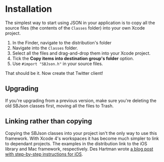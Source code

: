 Installation
============

The simplest way to start using JSON in your application is to copy all
the source files (the contents of the `Classes` folder) into your own
Xcode project.

1. In the Finder, navigate to the distribution's folder
1. Navigate into the `Classes` folder.
1. Select all the files and drag-and-drop them into your Xcode project.
1. Tick the **Copy items into destination group's folder** option.
1. Use `#import "SBJson.h"` in  your source files.

That should be it. Now create that Twitter client!

Upgrading
---------

If you're upgrading from a previous version, make sure you're deleting
the old SBJson classes first, moving all the files to Trash.


Linking rather than copying
---------------------------

Copying the SBJson classes into your project isn't the only way to use
this framework. With Xcode 4's workspaces it has become much simpler to
link to dependant projects. The examples in the distribution link to the
iOS library and Mac framework, respectively. Des Hartman wrote [a blog
post with step-by-step instructions for iOS][link-ios].

[link-ios]: http://deshartman.wordpress.com/2011/09/02/configuring-sbjson-framework-for-xcode-4-2/


